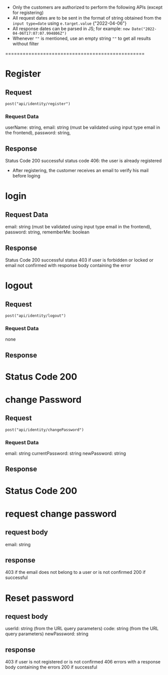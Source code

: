 - Only the customers are authorized to perform the following APIs (except for registering)
- All request dates are to be sent in the format of string obtained from the `input type=date` using `e.target.value` {"2022-04-06"}
- All response dates can be parsed in JS; for example: `new Date("2022-04-06T17:07:07.994806Z")`
- Whenever `""` is mentioned, use an empty string `""` to get all results without filter

================================================
<!-- #region register -->
# Register

## Request

```
post("api/identity/register")
```

### Request Data

userName: string,
email: string (must be validated using input type email in the frontend),
password: string,

## Response

Status Code 200 successful
status code 406: the user is already registered

- After registering, the customer receives an email to verify his mail before loging
<!-- #endregion -->

<!-- #region login -->
# login

## Request Data

email: string (must be validated using input type email in the frontend),
password: string,
rememberMe: boolean

## Response

Status Code 200 successful
status 403 if user is forbidden or locked or email not confirmed with response body containing the error

<!-- #endregion -->

<!-- #region logout -->
# logout

## Request

```
post("api/identity/logout")
```

### Request Data

none

## Response

# Status Code 200

<!-- #endregion -->

<!-- #region change password -->
# change Password

## Request

```
post("api/identity/changePassword")
```

### Request Data

email: string
currentPassword: string
newPassword: string

## Response

# Status Code 200

<!-- #endregion -->

<!-- #region request change password -->

# request change password

## request body
email: string

## response
403 if the email does not belong to a user or is not confirmed
200 if successful

<!-- #endregion -->

<!-- #region reset password -->
# Reset password

## request body
userId: string (from the URL query parameters)
code: string (from the URL query parameters)
newPassword: string

## response
403 if user is not registered or is not confirmed
406 errors with a response body containing the errors
200 if successful
<!-- #endregion -->